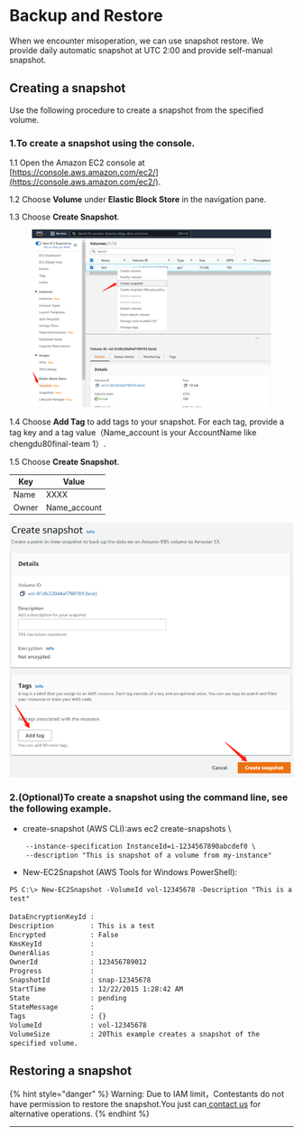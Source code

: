 # Backup and Restore

When we encounter misoperation, we can use snapshot restore. We provide daily automatic snapshot at UTC 2:00 and provide self-manual snapshot.

## Creating a snapshot <a href="#ebs-create-snapshot" id="ebs-create-snapshot"></a>

Use the following procedure to create a snapshot from the specified volume.

### **1.To create a snapshot using the console.**

1.1 Open the Amazon EC2 console at [https://console.aws.amazon.com/ec2/](https://console.aws.amazon.com/ec2/).

1.2 Choose **Volume** under **Elastic Block Store** in the navigation pane.

1.3 Choose **Create Snapshot**.

<figure><img src="../../../.gitbook/assets/21.png" alt=""><figcaption></figcaption></figure>

1.4 Choose **Add Tag** to add tags to your snapshot. For each tag, provide a tag key and a tag value（Name\_account is your AccountName like chengdu80final-team 1）.

1.5 Choose **Create Snapshot**.

| Key   | Value         |
| ----- | ------------- |
| Name  | XXXX          |
| Owner | Name\_account |

![](../../../.gitbook/assets/22.png)

### **2.(Optional)To create a snapshot using the command line, see the following example.**

* create-snapshot (AWS CLI):aws ec2 create-snapshots \\

```
    --instance-specification InstanceId=i-1234567890abcdef0 \
    --description "This is snapshot of a volume from my-instance"
```

* New-EC2Snapshot (AWS Tools for Windows PowerShell):

```
PS C:\> New-EC2Snapshot -VolumeId vol-12345678 -Description "This is a test"

DataEncryptionKeyId :
Description         : This is a test
Encrypted           : False
KmsKeyId            :
OwnerAlias          :
OwnerId             : 123456789012
Progress            :
SnapshotId          : snap-12345678
StartTime           : 12/22/2015 1:28:42 AM
State               : pending
StateMessage        :
Tags                : {}
VolumeId            : vol-12345678
VolumeSize          : 20This example creates a snapshot of the specified volume.
```

## Restoring a snapshot <a href="#ebs-create-snapshot" id="ebs-create-snapshot"></a>

{% hint style="danger" %}
Warning: Due to IAM limit，Contestants do not have permission to restore the snapshot.You just can[ contact us](../../../tech-support/online-support.md) for alternative operations.
{% endhint %}

****

